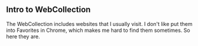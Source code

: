 <section class="thirteen columns" markdown="1">

# Intro to WebCollection
The WebCollection includes websites that I usually visit. I don't like put them into Favorites in Chrome, which makes me hard to find them sometimes. So here they are. 


</section>